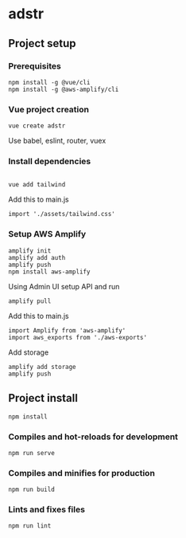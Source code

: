 # adstr

## Project setup

### Prerequisites
```
npm install -g @vue/cli
npm install -g @aws-amplify/cli
``` 

### Vue project creation
```
vue create adstr
```

Use babel, eslint, router, vuex

### Install dependencies
```

vue add tailwind
```

Add this to main.js
```
import './assets/tailwind.css'
```

### Setup AWS Amplify
```
amplify init
amplify add auth
amplify push
npm install aws-amplify
```

Using Admin UI setup API and run
```
amplify pull
```

Add this to main.js
```
import Amplify from 'aws-amplify'
import aws_exports from './aws-exports'
```

Add storage
```
amplify add storage
amplify push
```

## Project install
```
npm install
```

### Compiles and hot-reloads for development
```
npm run serve
```

### Compiles and minifies for production
```
npm run build
```

### Lints and fixes files
```
npm run lint
```
